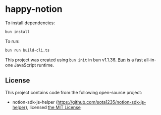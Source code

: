 # happy-notion

To install dependencies:

```bash
bun install
```

To run:

```bash
bun run build-cli.ts
```

This project was created using `bun init` in bun v1.1.36. [Bun](https://bun.sh) is a fast all-in-one JavaScript runtime.

## License

This project contains code from the following open-source project:

- notion-sdk-js-helper (https://github.com/sota1235/notion-sdk-js-helper), licensed [the MIT License](https://github.com/sota1235/notion-sdk-js-helper/blob/main/LICENSE.txt)